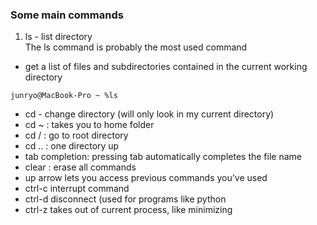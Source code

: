 ### Some main commands
1. ls - list directory  
The ls command is probably the most used command
  * get a list of files and subdirectories contained in the current working directory  
```
junryo@MacBook-Pro ~ %ls  
```
* cd - change directory (will only look in my current directory)
* cd ~ : takes you to home folder
* cd / : go to root directory
* cd .. : one directory up
* tab completion: pressing tab automatically completes the file name
* clear : erase all commands
* up arrow lets you access previous commands you’ve used
* ctrl-c interrupt command
* ctrl-d disconnect (used for programs like python
* ctrl-z takes out of current process, like minimizing